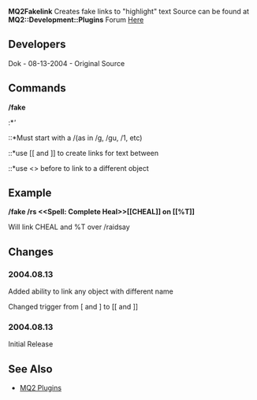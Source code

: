 **MQ2Fakelink** Creates fake links to "highlight" text Source can be found at **MQ2::Development::Plugins** Forum
[Here](https://macroquest2.com/phpBB3/viewtopic.php?t=8750&start=0)

## Developers

Dok - 08-13-2004 - Original Source

## Commands

**/fake <command>**

:\**'<command>*

::\*Must start with a /(as in /g, /gu, /1, etc)

::\*use \[\[ and \]\] to create links for text between

::\*use \<<RealLink>\> before []( "wikilink") to link to a different object

## Example

**/fake /rs \<\<Spell: Complete Heal>\>\[\[CHEAL\]\] on \[\[%T\]\]**

  
  
Will link CHEAL and %T over /raidsay

## Changes

### 2004.08.13

  
Added ability to link any object with different name

Changed trigger from \[ and \] to \[\[ and \]\]

### 2004.08.13

  
Initial Release

## See Also

-   [MQ2 Plugins](../commands/plugin.md)


